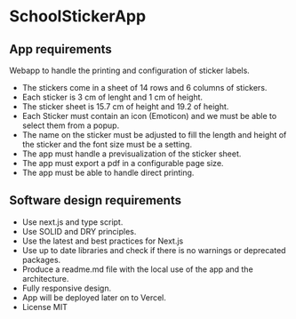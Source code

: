 # SchoolStickerApp

## App requirements

Webapp to handle the printing and configuration of sticker labels.

- The stickers come in a sheet of 14 rows and 6 columns of stickers. 
- Each sticker is 3 cm of lenght and 1 cm of height. 
- The sticker sheet is 15.7 cm of height and 19.2 of height.
- Each Sticker must contain an icon (Emoticon) and we must be able to select them from a popup.
- The name on the sticker must be adjusted to fill the length and height of the sticker and the font size must be a setting.
- The app must handle a previsualization of the sticker sheet.
- The app must export a pdf in a configurable page size.
- The app must be able to handle direct printing.

## Software design requirements

- Use next.js and type script.
- Use SOLID and DRY principles.
- Use the latest and best practices for Next.js
- Use up to date libraries and check if there is no warnings or deprecated packages.
- Produce a readme.md file with the local use of the app and the architecture.
- Fully responsive design.
- App will be deployed later on to Vercel.
- License MIT